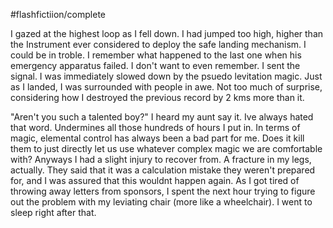 #flashfictiion/complete

I gazed at the highest loop as I fell down. I had jumped too high, higher than the Instrument ever considered to deploy the safe landing mechanism. I could be in troble. I remember what happened to the last one when his emergency apparatus failed. I don't want to even remember. I sent the signal. I was immediately slowed down by the psuedo levitation magic. Just as I landed, I was surrounded with people in awe. Not too much of surprise, considering how I destroyed the previous record by 2 kms more than it.

"Aren't you such a talented boy?" I heard my aunt say it. Ive always hated that word. Undermines all those hundreds of hours I put in. In terms of magic, elemental control has always been a bad part for me. Does it kill them to just directly let us use whatever complex magic we are comfortable with? Anyways I had a slight injury to recover from. A fracture in my legs, actually. They said that it was a calculation mistake they weren't prepared for, and I was assured that this wouldnt happen again. As I got tired of throwing away letters from sponsors, I spent the next hour trying to figure out the problem with my leviating chair (more like a wheelchair). I went to sleep right after that.
